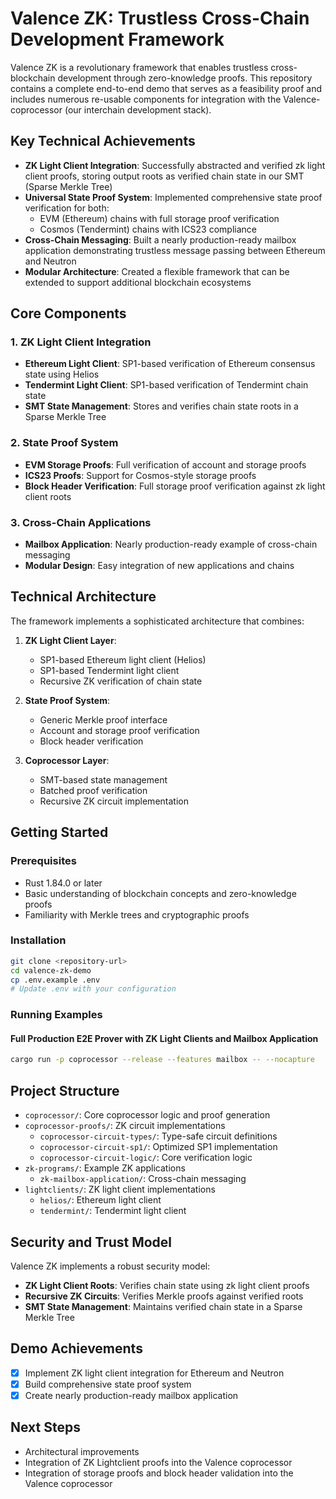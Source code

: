 # Valence ZK: Trustless Cross-Chain Development Framework

Valence ZK is a revolutionary framework that enables trustless cross-blockchain development through zero-knowledge proofs. This repository contains a complete end-to-end demo that serves as a feasibility proof and includes numerous re-usable components for integration with the Valence-coprocessor (our interchain development stack).

## Key Technical Achievements

- **ZK Light Client Integration**: Successfully abstracted and verified zk light client proofs, storing output roots as verified chain state in our SMT (Sparse Merkle Tree)
- **Universal State Proof System**: Implemented comprehensive state proof verification for both:
  - EVM (Ethereum) chains with full storage proof verification
  - Cosmos (Tendermint) chains with ICS23 compliance
- **Cross-Chain Messaging**: Built a nearly production-ready mailbox application demonstrating trustless message passing between Ethereum and Neutron
- **Modular Architecture**: Created a flexible framework that can be extended to support additional blockchain ecosystems

## Core Components

### 1. ZK Light Client Integration
- **Ethereum Light Client**: SP1-based verification of Ethereum consensus state using Helios
- **Tendermint Light Client**: SP1-based verification of Tendermint chain state
- **SMT State Management**: Stores and verifies chain state roots in a Sparse Merkle Tree

### 2. State Proof System
- **EVM Storage Proofs**: Full verification of account and storage proofs
- **ICS23 Proofs**: Support for Cosmos-style storage proofs
- **Block Header Verification**: Full storage proof verification against zk light client roots

### 3. Cross-Chain Applications
- **Mailbox Application**: Nearly production-ready example of cross-chain messaging
- **Modular Design**: Easy integration of new applications and chains

## Technical Architecture

The framework implements a sophisticated architecture that combines:

1. **ZK Light Client Layer**:
   - SP1-based Ethereum light client (Helios)
   - SP1-based Tendermint light client
   - Recursive ZK verification of chain state

2. **State Proof System**:
   - Generic Merkle proof interface
   - Account and storage proof verification
   - Block header verification

3. **Coprocessor Layer**:
   - SMT-based state management
   - Batched proof verification
   - Recursive ZK circuit implementation

## Getting Started

### Prerequisites
- Rust 1.84.0 or later
- Basic understanding of blockchain concepts and zero-knowledge proofs
- Familiarity with Merkle trees and cryptographic proofs

### Installation
```bash
git clone <repository-url>
cd valence-zk-demo
cp .env.example .env
# Update .env with your configuration
```

### Running Examples

#### Full Production E2E Prover with ZK Light Clients and Mailbox Application
```bash
cargo run -p coprocessor --release --features mailbox -- --nocapture
```

## Project Structure

- `coprocessor/`: Core coprocessor logic and proof generation
- `coprocessor-proofs/`: ZK circuit implementations
  - `coprocessor-circuit-types/`: Type-safe circuit definitions
  - `coprocessor-circuit-sp1/`: Optimized SP1 implementation
  - `coprocessor-circuit-logic/`: Core verification logic
- `zk-programs/`: Example ZK applications
  - `zk-mailbox-application/`: Cross-chain messaging
- `lightclients/`: ZK light client implementations
  - `helios/`: Ethereum light client
  - `tendermint/`: Tendermint light client

## Security and Trust Model

Valence ZK implements a robust security model:

- **ZK Light Client Roots**: Verifies chain state using zk light client proofs
- **Recursive ZK Circuits**: Verifies Merkle proofs against verified roots
- **SMT State Management**: Maintains verified chain state in a Sparse Merkle Tree

## Demo Achievements

- [x] Implement ZK light client integration for Ethereum and Neutron
- [x] Build comprehensive state proof system
- [x] Create nearly production-ready mailbox application

## Next Steps

- Architectural improvements
- Integration of ZK Lightclient proofs into the Valence coprocessor
- Integration of storage proofs and block header validation into the Valence coprocessor